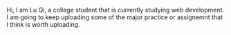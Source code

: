 Hi, I am Lu Qi, a college student that is currently studying web development. I am going to keep uploading some of the major practice or assignemnt that I think is worth uploading.
